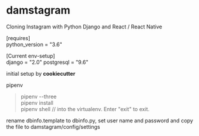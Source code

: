 # damstagram   

Cloning Instagram with Python Django and React / React Native   

[requires]    
python_version = "3.6"

[Current env-setup]     
django = "2.0"
postgresql = "9.6"

initial setup by **cookiecutter**   

pipenv
> pipenv --three   
> pipenv install <package name>   
> pipenv shell  // into the virtualenv. Enter "exit" to exit.   


rename dbinfo.template to dbinfo.py, set user name and password
and copy the file to damstagram/config/settings

<!-- in local, Dev -->
<!-- 
Django is on port:8000,
React is on port:3000.

Will make React to look up port:8000, if React doesn't find from itself.
 -->

 <!-- in server, Production -->
 <!-- 
 User will go to port 8000,
 and will be connected React to port 8000 from build of React.
  -->